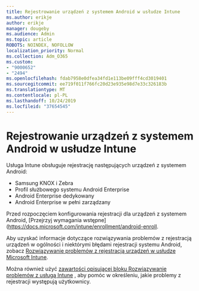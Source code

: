 ```yaml
---
title: Rejestrowanie urządzeń z systemem Android w usłudze Intune
ms.author: erikje
author: erikje
manager: dougeby
ms.audience: Admin
ms.topic: article
ROBOTS: NOINDEX, NOFOLLOW
localization_priority: Normal
ms.collection: Adm_O365
ms.custom:
- "9000652"
- "2494"
ms.openlocfilehash: fdab7958e0dfea34fd1e113be09fff4cd3019401
ms.sourcegitcommit: ee719f011f766fc20d23e935e98d7e33c326183b
ms.translationtype: MT
ms.contentlocale: pl-PL
ms.lasthandoff: 10/24/2019
ms.locfileid: "37654545"
---
```

# <a name="enrolling-android-devices-into-intune"></a>Rejestrowanie urządzeń z systemem Android w usłudze Intune

Usługa Intune obsługuje rejestrację następujących urządzeń z systemem Android:
- Samsung KNOX i Zebra
- Profil służbowego systemu Android Enterprise
- Android Enterprise dedykowany
- Android Enterprise w pełni zarządzany

Przed rozpoczęciem konfigurowania rejestracji dla urządzeń z systemem Android, [Przejrzyj wymagania wstępne] (https://docs.microsoft.com/intune/enrollment/android-enroll.

Aby uzyskać informacje dotyczące rozwiązywania problemów z rejestracją urządzeń w ogólności i niektórymi błędami rejestracji systemu Android, zobacz [Rozwiązywanie problemów z rejestracją urządzeń w usłudze Microsoft Intune](https://docs.microsoft.com/intune/enrollment/troubleshoot-device-enrollment-in-intune).

Można również użyć [zawartości opisującej bloku Rozwiązywanie problemów z usługą Intune](https://docs.microsoft.com/intune/fundamentals/help-desk-operators) , aby pomóc w określeniu, jakie problemy z rejestracji występują użytkownicy.





